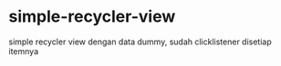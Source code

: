 # simple-recycler-view
simple recycler view dengan data dummy, sudah clicklistener disetiap itemnya
